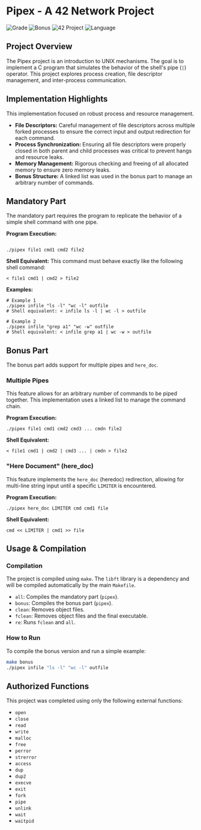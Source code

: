 
# Pipex - A 42 Network Project

![Grade](https://img.shields.io/badge/Grade-125%25-brightgreen)
![Bonus](https://img.shields.io/badge/Bonus-Complete-brightgreen)
![42 Project](https://img.shields.io/badge/42_Project-Pipex-00babc?)
![Language](https://img.shields.io/badge/Language-C-blue)

## Project Overview

The Pipex project is an introduction to UNIX mechanisms. The goal is to implement a C program that simulates the behavior of the shell's pipe (`|`) operator. This project explores process creation, file descriptor management, and inter-process communication.

## Implementation Highlights

This implementation focused on robust process and resource management.
* **File Descriptors:** Careful management of file descriptors across multiple forked processes to ensure the correct input and output redirection for each command.
* **Process Synchronization:** Ensuring all file descriptors were properly closed in both parent and child processes was critical to prevent hangs and resource leaks.
* **Memory Management:** Rigorous checking and freeing of all allocated memory to ensure zero memory leaks.
* **Bonus Structure:** A linked list was used in the bonus part to manage an arbitrary number of commands.

## Mandatory Part

The mandatory part requires the program to replicate the behavior of a simple shell command with one pipe.

**Program Execution:**
```

./pipex file1 cmd1 cmd2 file2

````

**Shell Equivalent:**
This command must behave exactly like the following shell command:
```shell
< file1 cmd1 | cmd2 > file2
````

**Examples:**

```shell
# Example 1
./pipex infile "ls -l" "wc -l" outfile
# Shell equivalent: < infile ls -l | wc -l > outfile

# Example 2
./pipex infile "grep a1" "wc -w" outfile
# Shell equivalent: < infile grep a1 | wc -w > outfile
```

## Bonus Part

The bonus part adds support for multiple pipes and `here_doc`.

### Multiple Pipes

This feature allows for an arbitrary number of commands to be piped together. This implementation uses a linked list to manage the command chain.

**Program Execution:**

```
./pipex file1 cmd1 cmd2 cmd3 ... cmdn file2
```

**Shell Equivalent:**

```shell
< file1 cmd1 | cmd2 | cmd3 ... | cmdn > file2
```

### "Here Document" (here\_doc)

This feature implements the `here_doc` (heredoc) redirection, allowing for multi-line string input until a specific `LIMITER` is encountered.

**Program Execution:**

```
./pipex here_doc LIMITER cmd cmd1 file
```

**Shell Equivalent:**

```shell
cmd << LIMITER | cmd1 >> file
```

## Usage & Compilation

### Compilation

The project is compiled using `make`. The `libft` library is a dependency and will be compiled automatically by the main `Makefile`.

  * `all`: Compiles the mandatory part (`pipex`).
  * `bonus`: Compiles the bonus part (`pipex`).
  * `clean`: Removes object files.
  * `fclean`: Removes object files and the final executable.
  * `re`: Runs `fclean` and `all`.

### How to Run

To compile the bonus version and run a simple example:

```bash
make bonus
./pipex infile "ls -l" "wc -l" outfile
```

## Authorized Functions

This project was completed using only the following external functions:

  * `open`
  * `close`
  * `read`
  * `write`
  * `malloc`
  * `free`
  * `perror`
  * `strerror`
  * `access`
  * `dup`
  * `dup2`
  * `execve`
  * `exit`
  * `fork`
  * `pipe`
  * `unlink`
  * `wait`
  * `waitpid`

<!-- end list -->
